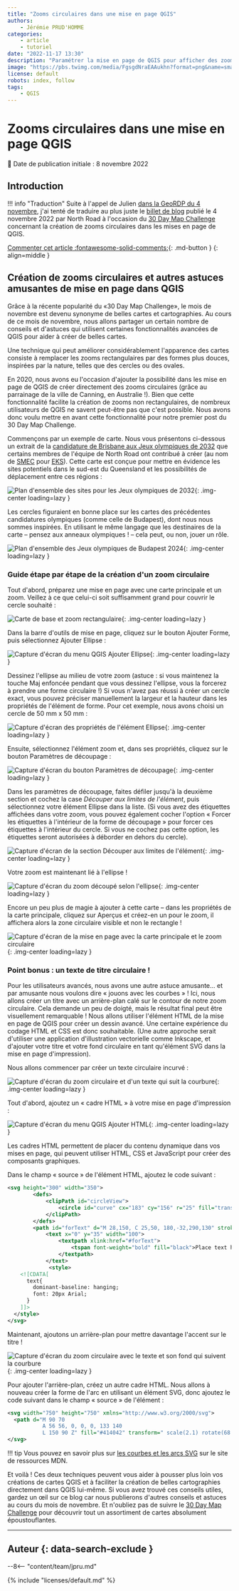 ```yaml
---
title: "Zooms circulaires dans une mise en page QGIS"
authors:
    - Jérémie PRUD'HOMME
categories:
    - article
    - tutoriel
date: "2022-11-17 13:30"
description: "Paramétrer la mise en page de QGIS pour afficher des zooms circulaires."
image: "https://pbs.twimg.com/media/FgsgdNraEAAukhn?format=png&name=small"
license: default
robots: index, follow
tags:
    - QGIS
---
```


# Zooms circulaires dans une mise en page QGIS

:calendar: Date de publication initiale : 8 novembre 2022

## Introduction

!!! info "Traduction"
    Suite à l'appel de Julien [dans la GeoRDP du 4 novembre](/rdp/2022/rdp_2022-11-04/#trucs-et-astuces-sur-le-composeur-dimpression-de-qgis), j'ai tenté de traduire au plus juste le [billet de blog](https://north-road.com/2022/11/04/creating-circular-insets-and-other-fun-qgis-layout-tricks/) publié le 4 novembre 2022 par North Road à l'occasion du [30 Day Map Challenge](https://twitter.com/hashtag/30DayMapChallenge) concernant la création de zooms circulaires dans les mises en page de QGIS.

[Commenter cet article :fontawesome-solid-comments:](#__comments){: .md-button }
{: align=middle }

## Création de zooms circulaires et autres astuces amusantes de mise en page dans QGIS

Grâce à la récente popularité du «30 Day Map Challenge», le mois de novembre est devenu synonyme de belles cartes et cartographies.  Au cours de ce mois de novembre, nous allons partager un certain nombre de conseils et d'astuces qui utilisent certaines fonctionnalités avancées de QGIS pour aider à créer de belles cartes.

Une technique qui peut améliorer considérablement l'apparence des cartes consiste à remplacer les zooms rectangulaires par des formes plus douces, inspirées par la nature, telles que des cercles ou des ovales.

En 2020, nous avons eu l'occasion d'ajouter la possibilité dans les mise en page de QGIS de créer directement des zooms circulaires (grâce au parrainage de la ville de Canning, en Australie !). Bien que cette fonctionnalité facilite la création de zooms non rectangulaires, de nombreux utilisateurs de QGIS ne savent peut-être pas que c'est possible. Nous avons donc voulu mettre en avant cette fonctionnalité pour notre premier post du 30 Day Map Challenge.

Commençons par un exemple de carte. Nous vous présentons ci-dessous un extrait de la [candidature de Brisbane aux Jeux olympiques de 2032](https://stillmed.olympics.com/media/Documents/Olympic-Games/Brisbane-2032/General/IOC-Feasibility-Assessment-Brisbane.pdf?_ga=2.48780838.1295957495.1666960789-1227590087.1665520398) que certains membres de l'équipe de North Road ont contribué à créer (au nom de [SMEC](https://www.smec.com/au/) pour [EKS](https://www.eks.com/)). Cette carte est conçue pour mettre en évidence les sites potentiels dans le sud-est du Queensland et les possibilités de déplacement entre ces régions :

![Plan d'ensemble des sites pour les Jeux olympiques de 2032](https://cdn.geotribu.fr/img/articles-blog-rdp/articles/2022/2022-11-05_zoom_circulaires_mise_en_page_qgis/plan_ensemble_2032.png "Plan d'ensemble des sites pour les Jeux olympiques de 2032, évaluation de faisabilité du CIO - Jeux olympiques, Brisbane février 2021"){: .img-center loading=lazy }

Les cercles figuraient en bonne place sur les cartes des précédentes candidatures olympiques (comme celle de Budapest), dont nous nous sommes inspirées. En utilisant le même langage que les destinaires de la carte – pensez aux anneaux olympiques ! – cela peut, ou non, jouer un rôle.

![Plan d'ensemble des Jeux olympiques de Budapest 2024](https://cdn.geotribu.fr/img/articles-blog-rdp/articles/2022/2022-11-05_zoom_circulaires_mise_en_page_qgis/plan_ensemble_2024.jpg "Plan d'ensemble des Jeux olympiques de Budapest 2024"){: .img-center loading=lazy }

### Guide étape par étape de la création d'un zoom circulaire

Tout d'abord, préparez une mise en page avec une carte principale et un zoom. Veillez à ce que celui-ci soit suffisamment grand pour couvrir le cercle souhaité :

![Carte de base et zoom rectangulaire](https://cdn.geotribu.fr/img/articles-blog-rdp/articles/2022/2022-11-05_zoom_circulaires_mise_en_page_qgis/carte_base_zoom.png "Carte de base et zoom rectangulaire"){: .img-center loading=lazy }

Dans la barre d'outils de mise en page, cliquez sur le bouton Ajouter Forme, puis sélectionnez Ajouter Ellipse :

![Capture d'écran du menu QGIS Ajouter Ellipse](https://cdn.geotribu.fr/img/articles-blog-rdp/articles/2022/2022-11-05_zoom_circulaires_mise_en_page_qgis/qgis_menu_ellipse.png "Menu Ajouter Ellipse"){: .img-center loading=lazy }

Dessinez l'ellipse au milieu de votre zoom (astuce : si vous maintenez la touche Maj enfoncée pendant que vous dessinez l'ellipse, vous la forcerez à prendre une forme circulaire !) Si vous n'avez pas réussi à créer un cercle exact, vous pouvez préciser manuellement la largeur et la hauteur dans les propriétés de l'élément de forme. Pour cet exemple, nous avons choisi un cercle de 50 mm x 50 mm :

![Capture d'écran des propriétés de l'élément Ellipse](https://cdn.geotribu.fr/img/articles-blog-rdp/articles/2022/2022-11-05_zoom_circulaires_mise_en_page_qgis/qgis_proprietes_ellipse.png "Propriétés de l'élément Ellipse"){: .img-center loading=lazy }

Ensuite, sélectionnez l'élément zoom et, dans ses propriétés, cliquez sur le bouton Paramètres de découpage :

![Capture d'écran du bouton Paramètres de découpage](https://cdn.geotribu.fr/img/articles-blog-rdp/articles/2022/2022-11-05_zoom_circulaires_mise_en_page_qgis/qgis_bouton_decoupage.png "Bouton paramètres de découpage dans les propriétés de la carte principale"){: .img-center loading=lazy }

Dans les paramètres de découpage, faites défiler jusqu'à la deuxième section et cochez la case _Découper aux limites de l'élément_, puis sélectionnez votre élément Ellipse dans la liste. (Si vous avez des étiquettes affichées dans votre zoom, vous pouvez également cocher l'option « Forcer les étiquettes à l'intérieur de la forme de découpage » pour forcer ces étiquettes à l'intérieur du cercle. Si vous ne cochez pas cette option, les étiquettes seront autorisées à déborder en dehors du cercle).

![Capture d'écran de la section Découper aux limites de l'élément](https://cdn.geotribu.fr/img/articles-blog-rdp/articles/2022/2022-11-05_zoom_circulaires_mise_en_page_qgis/qgis_ecran_decouper_limites.png "Paramètres du découpage"){: .img-center loading=lazy }

Votre zoom est maintenant lié à l'ellipse !

![Capture d'écran du zoom découpé selon l'ellipse](https://cdn.geotribu.fr/img/articles-blog-rdp/articles/2022/2022-11-05_zoom_circulaires_mise_en_page_qgis/qgis_ecran_decouper_limites_ellipse.png "Le zoom découpé selon l'ellipse"){: .img-center loading=lazy }

Encore un peu plus de magie à ajouter à cette carte – dans les propriétés de la carte principale, cliquez sur Aperçus et créez-en un pour le zoom, il affichera alors la zone circulaire visible et non le rectangle !

![Capture d'écran de la mise en page avec la carte principale et le zoom circulaire](https://cdn.geotribu.fr/img/articles-blog-rdp/articles/2022/2022-11-05_zoom_circulaires_mise_en_page_qgis/qgis_zoom_circulaire_apercu.png "Zoom circulaire et l'aperçu qui se cale sur cette forme"){: .img-center loading=lazy }

### Point bonus : un texte de titre circulaire !

Pour les utilisateurs avancés, nous avons une autre astuce amusante... et par amusante nous voulons dire « jouons avec les courbes » ! Ici, nous allons créer un titre avec un arrière-plan calé sur le contour de notre zoom circulaire. Cela demande un peu de doigté, mais le résultat final peut être visuellement remarquable ! Nous allons utiliser l'élément HTML de la mise en page de QGIS pour créer un dessin avancé. Une certaine expérience du codage HTML et CSS est donc souhaitable. (Une autre approche serait d'utiliser une application d'illustration vectorielle comme Inkscape, et d'ajouter votre titre et votre fond circulaire en tant qu'élément SVG dans la mise en page d'impression).

Nous allons commencer par créer un texte circulaire incurvé :

![Capture d'écran du zoom circulaire et d'un texte qui suit la courbure](https://cdn.geotribu.fr/img/articles-blog-rdp/articles/2022/2022-11-05_zoom_circulaires_mise_en_page_qgis/qgis_zoom_text_courbe.png "Exemple de texte qui suit la courbure du zoom circulaire"){: .img-center loading=lazy }

Tout d'abord, ajoutez un « cadre HTML » à votre mise en page d'impression :

![Capture d'écran du menu QGIS Ajouter HTML](https://cdn.geotribu.fr/img/articles-blog-rdp/articles/2022/2022-11-05_zoom_circulaires_mise_en_page_qgis/qgis_ajouter_html.png "Menu Ajouter HTML"){: .img-center loading=lazy }

Les cadres HTML permettent de placer du contenu dynamique dans vos mises en page, qui peuvent utiliser HTML, CSS et JavaScript pour créer des composants graphiques.

Dans le champ « source » de l'élément HTML, ajoutez le code suivant :

```svg
<svg height="300" width="350">
        <defs>
            <clipPath id="circleView">
                <circle id="curve" cx="183" cy="156" r="25" fill="transparent" />
            </clipPath>
        </defs>
        <path id="forText" d="M 28,150, C 25,50, 180,-32,290,130" stroke="" fill="none"/>
            <text x="0" y="35" width="100">
                <textpath xlink:href="#forText">
                    <tspan font-weight="bold" fill="black">Place text here</tspan>
                </textpath>
            </text>
             <style>
    <![CDATA[
      text{
        dominant-baseline: hanging;
        font: 20px Arial;
      }
    ]]>
  </style>
</svg>
```

Maintenant, ajoutons un arrière-plan pour mettre davantage l'accent sur le titre !

![Capture d'écran du zoom circulaire avec le texte et son fond qui suivent la courbure](https://cdn.geotribu.fr/img/articles-blog-rdp/articles/2022/2022-11-05_zoom_circulaires_mise_en_page_qgis/qgis_texte_fond_courbe.png "Et voilà le résultat final, un texte avec fond qui suit la courbure du zoom circulaire !"){: .img-center loading=lazy }

Pour ajouter l'arrière-plan, créez un autre cadre HTML. Nous allons à nouveau créer la forme de l'arc en utilisant un élément SVG, donc ajoutez le code suivant dans le champ « source » de l'élément :

```svg
<svg width="750" height="750" xmlns="http://www.w3.org/2000/svg">
  <path d="M 90 70
           A 56 56, 0, 0, 0, 133 140
           L 150 90 Z" fill="#414042" transform=" scale(2.1) rotate(68 150 150) " />/>
</svg>
```

!!! tip
    Vous pouvez en savoir plus sur [les courbes et les arcs SVG](https://developer.mozilla.org/en-US/docs/Web/SVG/Tutorial/Paths) sur le site de ressources MDN.

Et voilà ! Ces deux techniques peuvent vous aider à pousser plus loin vos créations de cartes QGIS et à faciliter la création de belles cartographies directement dans QGIS lui-même. Si vous avez trouvé ces conseils utiles, gardez un œil sur ce blog car nous publierons d'autres conseils et astuces au cours du mois de novembre. Et n'oubliez pas de suivre le [30 Day Map Challenge](https://30daymapchallenge.com/) pour découvrir tout un assortiment de cartes absolument époustouflantes.

----

## Auteur {: data-search-exclude }

--8<-- "content/team/jpru.md"

{% include "licenses/default.md" %}
